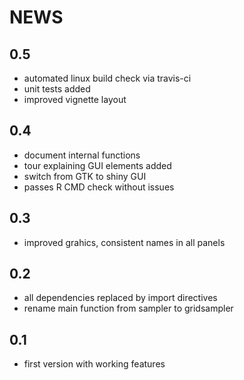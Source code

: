 # NEWS

## 0.5

* automated linux build check via travis-ci
* unit tests added
* improved vignette layout

## 0.4

* document internal functions
* tour explaining GUI elements added
* switch from GTK to shiny GUI
* passes R CMD check without issues

## 0.3

* improved grahics, consistent names in all panels

## 0.2

* all dependencies replaced by import directives
* rename main function from sampler to gridsampler

## 0.1

* first version with working features
